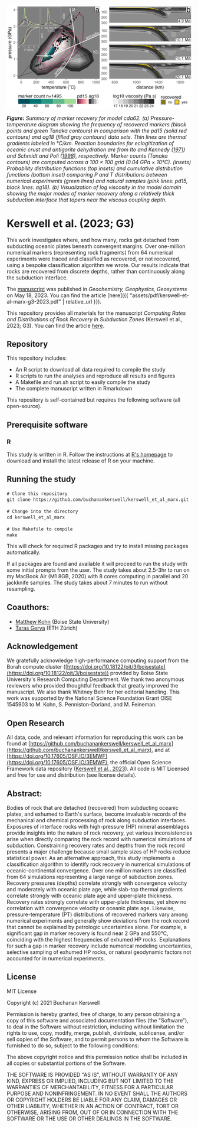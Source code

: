 ![](draft/assets/images/repo-banner.png)

***Figure:*** *Summary of marker recovery for model cda62. (a) Pressure-temperature diagram showing the frequency of recovered markers (black points and green Tanaka contours) in comparison with the pd15 (solid red contours) and ag18 (filled gray contours) data sets. Thin lines are thermal gradients labeled in °C/km. Reaction boundaries for eclogitization of oceanic crust and antigorite dehydration are from Ito and Kennedy ([1971](https://agupubs.onlinelibrary.wiley.com/action/getFTRLinkout?url=http%3A%2F%2Fscholar.google.com%2Fscholar_lookup%3Fhl%3Den%26volume%3D14%26publication_year%3D1971%26pages%3D303-314%26journal%3DThe%2BStructure%2Band%2BPhysical%2BProperties%2Bof%2Bthe%2BEarth%25E2%2580%2599s%2BCrust%26issue%3D%2500null%2500%26issn%3D%2500null%2500%26author%3DK.%2BIto%26author%3DG.%2BKennedy%26title%3DAn%2Bexperimental%2Bstudy%2Bof%2Bthe%2Bbasalt%25E2%2580%2590garnet%2Bgranulite%25E2%2580%2590eclogite%2Btransition%26pmid%3D%2500empty%2500%26doi%3D%2500null%2500&doi=10.1029%2F2022GC010834&linkType=gs&linkLocation=Reference&linkSource=FULL_TEXT)) and Schmidt and Poli ([1998](https://doi.org/10.1016/s0012-821x(98)00142-3)), respectively. Marker counts (Tanaka contours) are computed across a 100 × 100 grid (0.04 GPa × 10°C). (insets) Probability distribution functions (top insets) and cumulative distribution functions (bottom inset) comparing P and T distributions between numerical experiments (green lines) and natural samples (pink lines: pd15, black lines: ag18). (b) Visualization of log viscosity in the model domain showing the major modes of marker recovery along a relatively thick subduction interface that tapers near the viscous coupling depth.*

# Kerswell et al. (2023; G3)

This work investigates where, and how many, rocks get detached from subducting oceanic plates beneath convergent margins. Over one-million numerical markers (representing rock fragments) from 64 numerical experiments were traced and classified as recovered, or not recovered, using a bespoke classification algorithm we wrote. Our results indicate that rocks are recovered from discrete depths, rather than continuously along the subduction interface.

The [manuscript](https://agupubs.onlinelibrary.wiley.com/doi/abs/10.1029/2022GC010834) was published in *Geochemistry, Geophysics, Geosystems* on May 18, 2023. You can find the article [here]({{ "assets/pdf/kerswell-et-al-marx-g3-2023.pdf" | relative_url }}).

This repository provides all materials for the manuscript *Computing Rates and Distributions of Rock Recovery in Subduction Zones* (Kerswell et al., 2023; G3). You can find the article [here](https://agupubs.onlinelibrary.wiley.com/doi/full/10.1029/2022GC010834).

## Repository

This repository includes:

- An R script to download all data required to compile the study
- R scripts to run the analyses and reproduce all results and figures
- A Makefile and run.sh script to easily compile the study
- The complete manuscript written in Rmarkdown

This repository is self-contained but requires the following software (all open-source).

## Prerequisite software

### R

This study is written in R. Follow the instructions at [R's homepage](https://www.r-project.org) to download and install the latest release of R on your machine.

## Running the study

```
# Clone this repository
git clone https://github.com/buchanankerswell/kerswell_et_al_marx.git

# Change into the directory
cd kerswell_et_al_marx

# Use Makefile to compile
make
```

This will check for required R packages and try to install missing packages automatically.

If all packages are found and available it will proceed to run the study with some initial prompts from the user. The study takes about 2.5-3hr to run on my MacBook Air (M1 8GB, 2020) with 8 cores computing in parallel and 20 jackknife samples. The study takes about 7 minutes to run without resampling.

## Coauthors:

 - [Matthew Kohn](https://www.google.com/url?sa=t&rct=j&q=&esrc=s&source=web&cd=&cad=rja&uact=8&ved=2ahUKEwj8yqqTw8T5AhWSADQIHaYXAfQQFnoECA4QAQ&url=https%3A%2F%2Fwww.boisestate.edu%2Fearth%2Fstaff-members%2Fmatthew-j-kohn%2F&usg=AOvVaw3-lM9gvqmVRHG-WhSRFOdu) (Boise State University)
 - [Taras Gerya](https://www.google.com/url?sa=t&rct=j&q=&esrc=s&source=web&cd=&cad=rja&uact=8&ved=2ahUKEwjI1eiYw8T5AhViLzQIHdZJDT4QFnoECBMQAQ&url=https%3A%2F%2Ferdw.ethz.ch%2Fen%2Fpeople%2Fprofile.taras-gerya.html&usg=AOvVaw1ZWpP5eVNtfgnNmrhmGcGJ) (ETH Zürich)

## Acknowledgement

We gratefully acknowledge high-performance computing support from the Borah compute cluster ([https://doi.org/10.18122/oit/3/boisestate](https://doi.org/10.18122/oit/3/boisestate)) provided by Boise State University's Research Computing Department. We thank two anonymous reviewers who provided thoughtful feedback that greatly improved the manuscript. We also thank Whitney Behr for her editorial handling. This work was supported by the National Science Foundation Grant OISE 1545903 to M. Kohn, S. Penniston-Dorland, and M. Feineman.

## Open Research

All data, code, and relevant information for reproducing this work can be found at [https://github.com/buchanankerswell/kerswell_et_al_marx](https://github.com/buchanankerswell/kerswell_et_al_marx), and at [https://doi.org/10.17605/OSF.IO/3EMWF](https://doi.org/10.17605/OSF.IO/3EMWF), the official Open Science Framework data repository ([Kerswell et al., 2023](https://doi.org/10.17605/OSF.IO/3EMWF)). All code is MIT Licensed and free for use and distribution (see license details).

## Abstract:

Bodies of rock that are detached (recovered) from subducting oceanic plates, and exhumed to Earth's surface, become invaluable records of the mechanical and chemical processing of rock along subduction interfaces. Exposures of interface rocks with high-pressure (HP) mineral assemblages provide insights into the nature of rock recovery, yet various inconsistencies arise when directly comparing the rock record with numerical simulations of subduction. Constraining recovery rates and depths from the rock record presents a major challenge because small sample sizes of HP rocks reduce statistical power. As an alternative approach, this study implements a classification algorithm to identify rock recovery in numerical simulations of oceanic-continental convergence. Over one million markers are classified from 64 simulations representing a large range of subduction zones. Recovery pressures (depths) correlate strongly with convergence velocity and moderately with oceanic plate age, while slab-top thermal gradients correlate strongly with oceanic plate age and upper-plate thickness. Recovery rates strongly correlate with upper-plate thickness, yet show no correlation with convergence velocity or oceanic plate age. Likewise, pressure-temperature (PT) distributions of recovered markers vary among numerical experiments and generally show deviations from the rock record that cannot be explained by petrologic uncertainties alone. For example, a significant gap in marker recovery is found near 2 GPa and 550°C, coinciding with the highest frequencies of exhumed HP rocks. Explanations for such a gap in marker recovery include numerical modeling uncertainties, selective sampling of exhumed HP rocks, or natural geodynamic factors not accounted for in numerical experiments.

## License

MIT License

Copyright (c) 2021 Buchanan Kerswell

Permission is hereby granted, free of charge, to any person obtaining a copy
of this software and associated documentation files (the "Software"), to deal
in the Software without restriction, including without limitation the rights
to use, copy, modify, merge, publish, distribute, sublicense, and/or sell
copies of the Software, and to permit persons to whom the Software is
furnished to do so, subject to the following conditions:

The above copyright notice and this permission notice shall be included in all
copies or substantial portions of the Software.

THE SOFTWARE IS PROVIDED "AS IS", WITHOUT WARRANTY OF ANY KIND, EXPRESS OR
IMPLIED, INCLUDING BUT NOT LIMITED TO THE WARRANTIES OF MERCHANTABILITY,
FITNESS FOR A PARTICULAR PURPOSE AND NONINFRINGEMENT. IN NO EVENT SHALL THE
AUTHORS OR COPYRIGHT HOLDERS BE LIABLE FOR ANY CLAIM, DAMAGES OR OTHER
LIABILITY, WHETHER IN AN ACTION OF CONTRACT, TORT OR OTHERWISE, ARISING FROM,
OUT OF OR IN CONNECTION WITH THE SOFTWARE OR THE USE OR OTHER DEALINGS IN THE
SOFTWARE.
